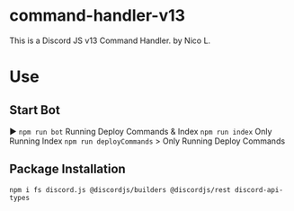 # command-handler-v13
This is a Discord JS v13 Command Handler.
by Nico L.



# Use 


## Start Bot 
▶ ```npm run bot``` Running Deploy Commands & Index
```npm run index``` Only Running Index
```npm run deployCommands``` > Only Running Deploy Commands

## Package Installation
```npm i fs discord.js @discordjs/builders @discordjs/rest discord-api-types```
